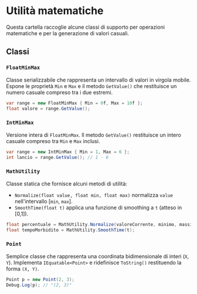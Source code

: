 # Utilità matematiche

Questa cartella raccoglie alcune classi di supporto per operazioni matematiche e per la generazione di valori casuali.

## Classi

### `FloatMinMax`
Classe serializzabile che rappresenta un intervallo di valori in virgola mobile.
Espone le proprietà `Min` e `Max` e il metodo `GetValue()` che restituisce un numero casuale compreso tra i due estremi.

```cs
var range = new FloatMinMax { Min = 0f, Max = 10f };
float valore = range.GetValue();
```

### `IntMinMax`
Versione intera di `FloatMinMax`. Il metodo `GetValue()` restituisce un intero casuale compreso tra `Min` e `Max` inclusi.

```cs
var range = new IntMinMax { Min = 1, Max = 6 };
int lancio = range.GetValue(); // 1 - 6
```

### `MathUtility`
Classe statica che fornisce alcuni metodi di utilità:
- `Normalize(float value, float min, float max)` normalizza `value` nell'intervallo [`min`, `max`].
- `SmoothTime(float t)` applica una funzione di smoothing a `t` (atteso in [0,1]).

```cs
float percentuale = MathUtility.Normalize(valoreCorrente, minimo, massimo);
float tempoMorbidito = MathUtility.SmoothTime(t);
```

### `Point`
Semplice classe che rappresenta una coordinata bidimensionale di interi (`X`, `Y`).
Implementa `IEquatable<Point>` e ridefinisce `ToString()` restituendo la forma `(X, Y)`.

```cs
Point p = new Point(2, 3);
Debug.Log(p); // "(2, 3)"
```
